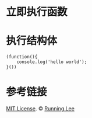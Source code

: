 # 立即执行函数


# 执行结构体
```
(function(){
    console.log('hello world');
}())
```


# 参考链接


[MIT License](https://opensource.org/licenses/mit-license.html). ©  [Running Lee](mailto:lihui870920@gmail.com)